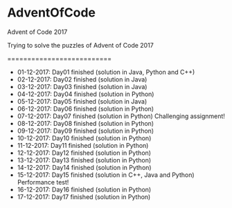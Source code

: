 # AdventOfCode
Advent of Code 2017

Trying to solve the puzzles of Advent of Code 2017

==========================

* 01-12-2017: Day01 finished (solution in Java, Python and C++)
* 02-12-2017: Day02 finished (solution in Java)
* 03-12-2017: Day03 finished (solution in Java)
* 04-12-2017: Day04 finished (solution in Python)
* 05-12-2017: Day05 finished (solution in Java)
* 06-12-2017: Day06 finished (solution in Python)
* 07-12-2017: Day07 finished (solution in Python) Challenging assignment!
* 08-12-2017: Day08 finished (solution in Python)
* 09-12-2017: Day09 finished (solution in Python)
* 10-12-2017: Day10 finished (solution in Python)
* 11-12-2017: Day11 finished (solution in Python)
* 12-12-2017: Day12 finished (solution in Python)
* 13-12-2017: Day13 finished (solution in Python)
* 14-12-2017: Day14 finished (solution in Python)
* 15-12-2017: Day15 finished (solution in C++, Java and Python) Performance test!
* 16-12-2017: Day16 finished (solution in Python)
* 17-12-2017: Day17 finished (solution in Python)
